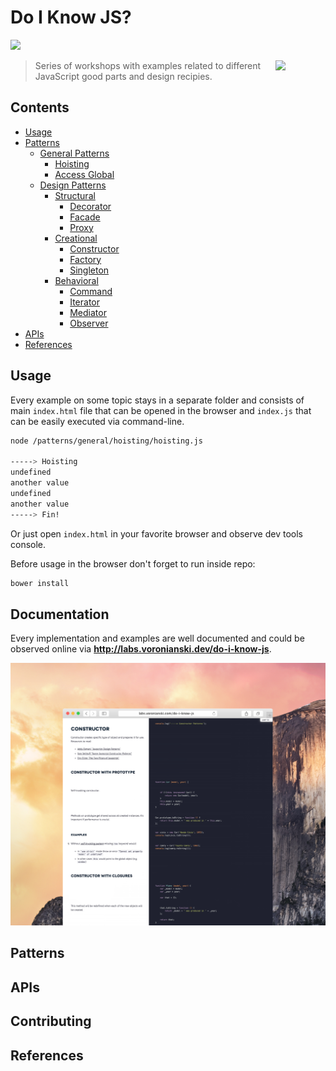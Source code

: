 # Do I Know JS?

<!-- http://labs.voronianski.com/do-i-know-js? -->

![](http://img.shields.io/badge/status-in%20progress-green.svg?style=flat)

> <img src="http://www.w3devcampus.com/wp-content/uploads/logoAndOther/logo_JavaScript.png" width="80" align="right"> Series of workshops with examples related to different JavaScript good parts and design recipies. 

## Contents

- [Usage](#usage)
- [Patterns](#patterns)
    - [General Patterns](#general)
        - [Hoisting]()
        - [Access Global]()
    - [Design Patterns]()
        - [Structural]()
            - [Decorator]()
            - [Facade]()
            - [Proxy]()
        - [Creational]()
            - [Constructor]()
            - [Factory]()
            - [Singleton]()
        - [Behavioral]()
            - [Command]()
            - [Iterator]()
            - [Mediator]()
            - [Observer]()
- [APIs](#apis)
- [References](#references)

## Usage

Every example on some topic stays in a separate folder and consists of main `index.html` file that can be opened in the browser and `index.js` that can be easily executed via command-line. 

```bash
node /patterns/general/hoisting/hoisting.js

-----> Hoisting
undefined
another value
undefined
another value
-----> Fin!
```

Or just open `index.html` in your favorite browser and observe dev tools console.

Before usage in the browser don't forget to run inside repo:

```bash
bower install
```

## Documentation

Every implementation and examples are well documented and could be observed online via **http://labs.voronianski.dev/do-i-know-js**.

[![](https://raw.githubusercontent.com/voronianski/Do-I-Know-JS/master/assets/doc-screen-browser.png)](http://labs.voronianski.dev/do-i-know-js)

## Patterns

## APIs

## Contributing

## References

